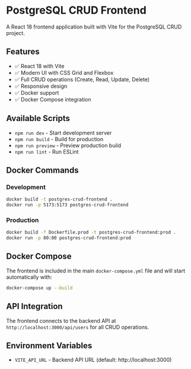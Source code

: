 # PostgreSQL CRUD Frontend

A React 18 frontend application built with Vite for the PostgreSQL CRUD project.

## Features

- ✅ React 18 with Vite
- ✅ Modern UI with CSS Grid and Flexbox
- ✅ Full CRUD operations (Create, Read, Update, Delete)
- ✅ Responsive design
- ✅ Docker support
- ✅ Docker Compose integration

## Available Scripts

- `npm run dev` - Start development server
- `npm run build` - Build for production
- `npm run preview` - Preview production build
- `npm run lint` - Run ESLint

## Docker Commands

### Development
```bash
docker build -t postgres-crud-frontend .
docker run -p 5173:5173 postgres-crud-frontend
```

### Production
```bash
docker build -f Dockerfile.prod -t postgres-crud-frontend:prod .
docker run -p 80:80 postgres-crud-frontend:prod
```

## Docker Compose

The frontend is included in the main `docker-compose.yml` file and will start automatically with:

```bash
docker-compose up --build
```

## API Integration

The frontend connects to the backend API at `http://localhost:3000/api/users` for all CRUD operations.

## Environment Variables

- `VITE_API_URL` - Backend API URL (default: http://localhost:3000)
